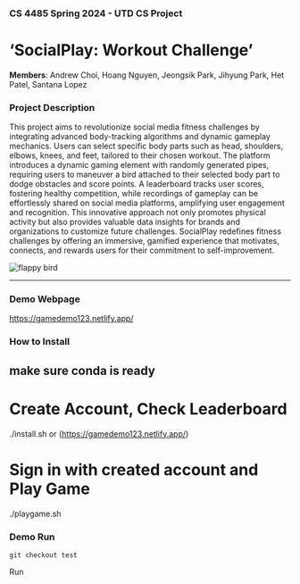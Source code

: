 ### CS 4485 Spring 2024 - UTD CS Project
# ‘SocialPlay: Workout Challenge’

**Members**: Andrew Choi, Hoang Nguyen, Jeongsik Park, Jihyung Park, Het Patel, Santana Lopez


### Project Description
This project aims to revolutionize social media fitness challenges by integrating advanced body-tracking algorithms and dynamic gameplay mechanics.
Users can select specific body parts such as head, shoulders, elbows, knees, and feet, tailored to their chosen workout. The platform introduces a dynamic gaming element with randomly generated pipes, requiring users to maneuver a bird attached to their selected body part to dodge obstacles and score points. A leaderboard tracks user scores, fostering healthy competition, while recordings of gameplay can be effortlessly shared on social media platforms, amplifying user engagement and recognition. This innovative approach not only promotes physical activity but also provides valuable data insights for brands and organizations to customize future challenges. SocialPlay redefines fitness challenges by offering an immersive, gamified experience that motivates, connects, and rewards users for their commitment to self-improvement.

![flappy bird](https://github.com/boyperfer/social-flappy-bird/assets/54846646/3217a4be-ac44-4671-adde-f739dd9a3db3)

---

### Demo Webpage
https://gamedemo123.netlify.app/

### How to Install
## make sure conda is ready
# Create Account, Check Leaderboard
./install.sh or (https://gamedemo123.netlify.app/)

# Sign in with created account and Play Game
./playgame.sh

### Demo Run
```git checkout test```

Run 

